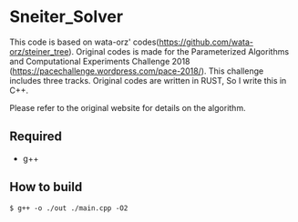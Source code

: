 # Sneiter_Solver
This code is based on wata-orz' codes(https://github.com/wata-orz/steiner_tree).
Original codes is made for  the Parameterized Algorithms and Computational Experiments Challenge 2018 (https://pacechallenge.wordpress.com/pace-2018/).
This challenge includes three tracks.
Original codes are written in RUST, So I write this in C++.

Please refer to the original website for details on the algorithm.

## Required
- g++
## How to build
~~~
$ g++ -o ./out ./main.cpp -O2
~~~
